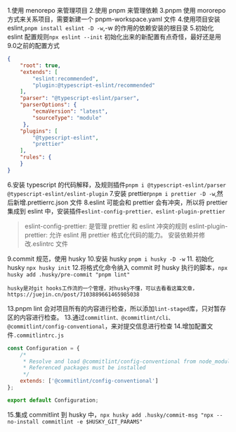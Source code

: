 1.使用 menorepo 来管理项目 
2.使用 pnpm 来管理依赖
3.pnpm 使用 mororepo 方式来关系项目，需要新建一个 pnpm-workspace.yaml 文件 
4.使用项目安装 eslint,`pnpm install eslint -D -w`,-w 的作用的依赖安装的根目录 
5.初始化 eslint 配置规则`npx eslint --init` 
初始化出来的新配置有点奇怪，最好还是用9.0之前的配置方式
```json
{
    "root": true,
    "extends": [
        "eslint:recommended",
        "plugin:@typescript-eslint/recommended"
    ],
    "parser": "@typescript-eslint/parser",
    "parserOptions": { 
        "ecmaVersion": "latest",
        "sourceType": "module"
     },
    "plugins": [
        "@typescript-eslint",
        "prettier"
    ],
    "rules": {
    }
}
```
6.安装 typescript 的代码解释，及规则插件`pnpm i @typescript-eslint/parser @typescript-eslint/eslint-plugin` 
7.安装 prettier`pnpm i prettier -D -w`,然后新增.prettierrc.json 文件
8.eslint 可能会和 prettier 会有冲突，所以将 prettier 集成到 eslint 中，安装插件`eslint-config-prettier、eslint-plugin-prettier`

> eslint-config-prettier: 是管理 prettier 和 eslint 冲突的规则
> eslint-plugin-prettier: 允许 eslint 用 prettier 格式化代码的能力。 安装依赖并修改.eslintrc 文件

9.commit 规范，使用 husky 10.安装 husky `pnpm i husky -D -w` 11. 初始化 husky `npx husky init` 12.将格式化命令纳入 commit 时 husky 执行的脚本，`npx husky add .husky/pre-commit "pnpm lint"`
```
husky是对git hooks工作流的一个管理，对husky不懂，可以去看看这篇文章，https://juejin.cn/post/7103889661465985038
```
13.pnpm lint 会对项目所有的内容进行检查，所以添加`lint-staged`库，只对暂存区的内容进行检查。 13.通过`commitlint、@commitlint/cli、@commitlint/config-conventional`，来对提交信息进行检查 14.增加配置文件`.commitlintrc.js`

```js
const Configuration = {
	/*
	 * Resolve and load @commitlint/config-conventional from node_modules.
	 * Referenced packages must be installed
	 */
	extends: ['@commitlint/config-conventional']
};

export default Configuration;
```

15.集成 commitlint 到 husky 中，`npx husky add .husky/commit-msg "npx --no-install commitlint -e $HUSKY_GIT_PARAMS"`
